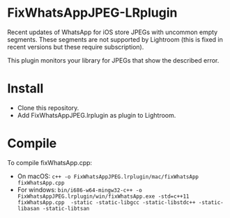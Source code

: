 # FixWhatsAppJPEG-LRplugin
Recent updates of WhatsApp for iOS store JPEGs with uncommon empty segments. These segments are not supported by Lightroom (this is fixed in recent versions but these require subscription).

This plugin monitors your library for JPEGs that show the described error.

# Install

* Clone this repository.
* Add FixWhatsAppJPEG.lrplugin as plugin to Lightroom.

# Compile

To compile fixWhatsApp.cpp:

 * On macOS: `c++ -o FixWhatsAppJPEG.lrplugin/mac/fixWhatsApp fixWhatsApp.cpp`
 * For windows: `bin/i686-w64-mingw32-c++ -o FixWhatsAppJPEG.lrplugin/win/fixWhatsApp.exe -std=c++11 fixWhatsApp.cpp  -static -static-libgcc -static-libstdc++ -static-libasan -static-libtsan`
